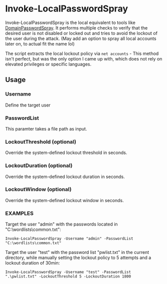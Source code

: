 # Invoke-LocalPasswordSpray
Invoke-LocalPasswordSpray is the local equivalent to tools like [DomainPasswordSpray](https://github.com/dafthack/DomainPasswordSpray). 
It performs multiple checks to verify that the desired user is not disabled or locked out and tries to avoid the lockout of the user during the attack.
(May add an option to spray all local accounts later on, to actual fit the name lol)

The script extracts the local lockout policy via `net accounts` - This method isn't perfect, but was the only option I came up with, which does not rely on elevated privileges or specific languages.

## Usage

### Username
Define the target user

### PasswordList
This paramter takes a file path as input. 

### LockoutThreshold (optional)
Override the system-defined lockout threshold in seconds.

### LockoutDuration (optional)
Override the system-defined lockout duration in seconds.

### LockoutWindow (optional)
Override the system-defined lockout window in seconds.

### EXAMPLES
Target the user "admin" with the passwords located in "C:\wordlists\common.txt":

 `Invoke-LocalPasswordSpray -Username "admin" -PasswordList "C:\wordlists\common.txt"`

Target the user "test" with the password list "pwlist.txt" in the current directory, while manually setting the lockout policy to 5 attempts and a lockout duration of 30min:

`Invoke-LocalPasswordSpray -Username "test" -PasswordList ".\pwlist.txt" -LockoutThreshold 5 -LockoutDuration 1800`
